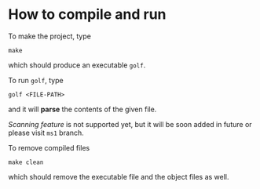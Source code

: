 # How to compile and run
To make the project, type
```
make
```
which should produce an executable `golf`.

To run `golf`, type
```
golf <FILE-PATH>
```
and it will **parse** the contents of the given file.

_Scanning feature_ is not supported yet, but it will be soon added in future or please visit `ms1` branch.

To remove compiled files
```
make clean
```
which should remove the executable file and the object files as well.